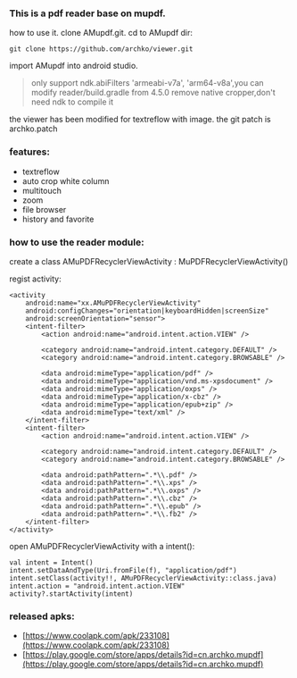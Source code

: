 ### This is a pdf reader base on mupdf.

how to use it.
clone AMupdf.git.
cd to AMupdf dir:

```
git clone https://github.com/archko/viewer.git
```
import AMupdf into android studio.
> only support ndk.abiFilters 'armeabi-v7a', 'arm64-v8a',you can modify reader/build.gradle
> from 4.5.0 remove native cropper,don't need ndk to compile it

the viewer has been modified for textreflow with image.
the git patch is archko.patch

### features:
* textreflow
* auto crop white column
* multitouch
* zoom
* file browser
* history and favorite 

### how to use the reader module:
create a class AMuPDFRecyclerViewActivity : MuPDFRecyclerViewActivity()

regist activity:
```
<activity
    android:name="xx.AMuPDFRecyclerViewActivity"
    android:configChanges="orientation|keyboardHidden|screenSize"
    android:screenOrientation="sensor">
    <intent-filter>
        <action android:name="android.intent.action.VIEW" />

        <category android:name="android.intent.category.DEFAULT" />
        <category android:name="android.intent.category.BROWSABLE" />

        <data android:mimeType="application/pdf" />
        <data android:mimeType="application/vnd.ms-xpsdocument" />
        <data android:mimeType="application/oxps" />
        <data android:mimeType="application/x-cbz" />
        <data android:mimeType="application/epub+zip" />
        <data android:mimeType="text/xml" />
    </intent-filter>
    <intent-filter>
        <action android:name="android.intent.action.VIEW" />

        <category android:name="android.intent.category.DEFAULT" />
        <category android:name="android.intent.category.BROWSABLE" />

        <data android:pathPattern=".*\\.pdf" />
        <data android:pathPattern=".*\\.xps" />
        <data android:pathPattern=".*\\.oxps" />
        <data android:pathPattern=".*\\.cbz" />
        <data android:pathPattern=".*\\.epub" />
        <data android:pathPattern=".*\\.fb2" />
    </intent-filter>
</activity>
```

open AMuPDFRecyclerViewActivity with a intent():
``` 
val intent = Intent()
intent.setDataAndType(Uri.fromFile(f), "application/pdf")
intent.setClass(activity!!, AMuPDFRecyclerViewActivity::class.java)
intent.action = "android.intent.action.VIEW"
activity?.startActivity(intent)
```      

### released apks:
- [https://www.coolapk.com/apk/233108](https://www.coolapk.com/apk/233108)
- [https://play.google.com/store/apps/details?id=cn.archko.mupdf](https://play.google.com/store/apps/details?id=cn.archko.mupdf)

